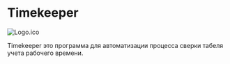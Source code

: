 # Timekeeper

![Logo.ico](images/Logo.ico)

Timekeeper это программа для автоматизации процесса сверки табеля учета рабочего времени.